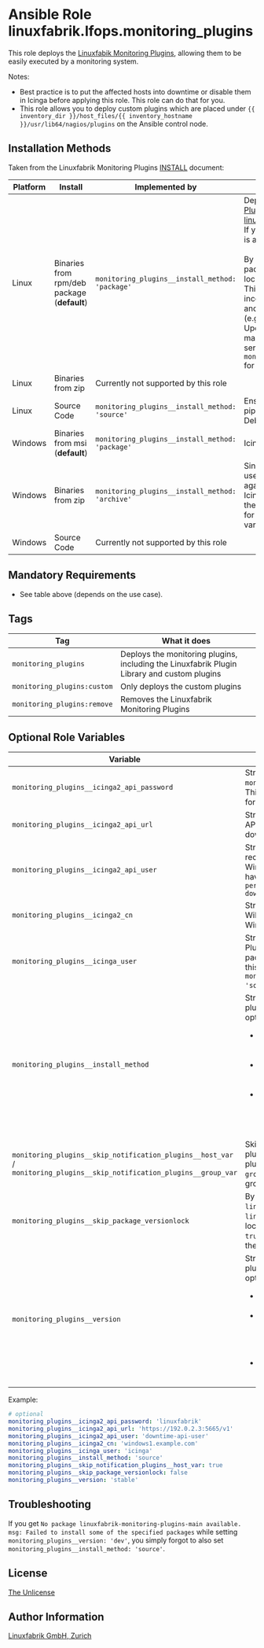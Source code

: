 # Ansible Role linuxfabrik.lfops.monitoring_plugins

This role deploys the [Linuxfabik Monitoring Plugins](https://github.com/Linuxfabrik/monitoring-plugins), allowing them to be easily executed by a monitoring system.

Notes:

* Best practice is to put the affected hosts into downtime or disable them in Icinga before applying this role. This role can do that for you.
* This role allows you to deploy custom plugins which are placed under `{{ inventory_dir }}/host_files/{{ inventory_hostname }}/usr/lib64/nagios/plugins` on the Ansible control node.


## Installation Methods

 Taken from the Linuxfabrik Monitoring Plugins [INSTALL](https://github.com/Linuxfabrik/monitoring-plugins/blob/main/INSTALL.rst) document:

| Platform | Install | Implemented by | Mandatory Requirements |
|----------|---------|----------------|--------------|
| Linux    | Binaries from rpm/deb package (**default**) | `monitoring_plugins__install_method: 'package'` | Deploy the [Repository for the Monitoring Plugins](https://repo.linuxfabrik.ch/monitoring-plugins/). This can be done using the [linuxfabrik.lfops.repo_monitoring_plugins](https://github.com/Linuxfabrik/lfops/tree/main/roles/repo_monitoring_plugins) role. If you use the [monitoring_plugins Playbook](https://github.com/Linuxfabrik/lfops/blob/main/playbooks/monitoring_plugins.yml), this is automatically done for you.<br/><br/>By default, this role installs the latest available package from the repository. It enables version lock / version pinning for the installed package. This prevents automatic updates from causing inconsistencies between the installed plugins and the configuration of the monitoring system (e.g. outdated Icinga Director configuration). Updating plugins should be done in a controlled manner along with updating the monitoring server configuration. See `monitoring_plugins__skip_package_versionlock` for details. |
| Linux    | Binaries from zip | Currently not supported by this role | |
| Linux    | Source Code | `monitoring_plugins__install_method: 'source'` | Ensure that Python 3.9+ including associated pip is installed and activated by default. On Debian 12, a virtual environment is mandatory. |
| Windows  | Binaries from msi (**default**) | `monitoring_plugins__install_method: 'package'` | Icinga2 Agent is required. |
| Windows  | Binaries from zip | `monitoring_plugins__install_method: 'archive'` | Since you cannot change files that are currently used by a process in Windows, when running against a Windows host, this role first stops the Icinga2 service, deploys the plugins and starts the service again. Optionally, it sets a downtime for each host. Have a look at the optional role variables below for this. |
| Windows  | Source Code | Currently not supported by this role | |


## Mandatory Requirements

* See table above (depends on the use case).


## Tags

| Tag                                 | What it does                                                                                |
| ---                                 | ------------                                                                                |
| `monitoring_plugins`                | Deploys the monitoring plugins, including the Linuxfabrik Plugin Library and custom plugins |
| `monitoring_plugins:custom`         | Only deploys the custom plugins                                                             |
| `monitoring_plugins:remove`         | Removes the Linuxfabrik Monitoring Plugins                                                  |


## Optional Role Variables

| Variable | Description | Default Value |
| -------- | ----------- | ------------- |
| `monitoring_plugins__icinga2_api_password` | String. The password of the `monitoring_plugins__icinga2_api_user`. This is required to schedule a downtime for Windows hosts. | unset |
| `monitoring_plugins__icinga2_api_url` | String. The address of the Icinga2 master API. This is required to schedule a downtime for Windows hosts. | unset |
| `monitoring_plugins__icinga2_api_user` | String. The Icinga2 API user. This is required to schedule a downtime for Windows hosts. Therefore, it needs to have the following permissions: `permissions = [ "actions/schedule-downtime", "actions/remove-downtime" ]` | unset |
| `monitoring_plugins__icinga2_cn` | String. The common name / host name. Will be used to schedule a downtime for Windows hosts. | `'{{ ansible_facts["nodename"] }}'` |
| `monitoring_plugins__icinga_user` | String. The user running the Monitoring Plugins. The role installs the pip packages from the requirements.yml for this user. Only relevant if `monitoring_plugins__install_method: 'source'`.  | `'icinga'` on RHEL, `'nagios'` on Debian |
| `monitoring_plugins__install_method` | String. Which variant of the monitoring plugins should be deployed? Possible options:<ul><li>`package`: Deploy the install package with the compiled checks. This does not require Python on the system.</li><li>`source`: Deploy the plugins as source code. This requires Python to be installed. Currently for Linux only.</li><li>`archive`: Deploy the compiled binaries from a zip file downloaded from [download.linuxfabrik.ch](https://download.linuxfabrik.ch). Currently for Windows only.</li></ul> | `'package'` |
| `monitoring_plugins__skip_notification_plugins__host_var` / `monitoring_plugins__skip_notification_plugins__group_var` | Skips the deployment of the notification-plugins (in addition to the check-plugins). For the usage in `host_vars` / `group_vars` (can only be used in one group at a time). | `true` |
| `monitoring_plugins__skip_package_versionlock` | By default, the version of the `linuxfabrik-monitoring-plugins` and `linuxfabrik-notification-plugins` are locked after installation. Setting this to `true` skips this step (and never unlocks the version pinning again). | `false` |
| `monitoring_plugins__version` | String. Which version of the monitoring plugins should be deployed? Possible options: <ul><li>`stable`: The **latest stable** release. See the [Releases](https://github.com/Linuxfabrik/monitoring-plugins/releases).</li><li>`dev`: The development version (main branch). Use with care. Only works with `monitoring_plugins__install_method: 'source'`</li><li>A specific release, for example `1.2.0.11`. See the [Releases](https://github.com/Linuxfabrik/monitoring-plugins/releases).</li></ul> | `'stable'` |

Example:
```yaml
# optional
monitoring_plugins__icinga2_api_password: 'linuxfabrik'
monitoring_plugins__icinga2_api_url: 'https://192.0.2.3:5665/v1'
monitoring_plugins__icinga2_api_user: 'downtime-api-user'
monitoring_plugins__icinga2_cn: 'windows1.example.com'
monitoring_plugins__icinga_user: 'icinga'
monitoring_plugins__install_method: 'source'
monitoring_plugins__skip_notification_plugins__host_var: true
monitoring_plugins__skip_package_versionlock: false
monitoring_plugins__version: 'stable'
```


## Troubleshooting

If you get `No package linuxfabrik-monitoring-plugins-main available. msg: Failed to install some of the specified packages` while setting `monitoring_plugins__version: 'dev'`, you simply forgot to also set `monitoring_plugins__install_method: 'source'`.


## License

[The Unlicense](https://unlicense.org/)


## Author Information

[Linuxfabrik GmbH, Zurich](https://www.linuxfabrik.ch)
